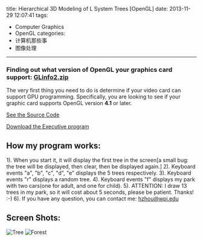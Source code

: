 title: Hierarchical 3D Modeling of L System Trees [OpenGL]
date: 2013-11-29 12:07:41
tags:
  - Computer Graphics
  - OpenGL
categories:
  - 计算机那些事
  - 图像处理
---

### Finding out what version of OpenGL your graphics card support: [GLinfo2.zip](/demo/ComputerGraphics/GLinfo2.zip)
The very first thing you need to do is determine if your video card can support GPU programming. Specifically, you are looking to see if your graphic card supports OpenGL version **4.1** or later.

[See the Source Code](https://github.com/zhouhao/CS543-Computer-Graphics-Course-Project/tree/master/HW3)

[Download the Executive program](/demo/ComputerGraphics/Hierarchical_3D_Modeling_of_L_System_Trees.zip)
<!-- more -->
## How my program works:
1). When you start it, it will display the first tree in the screen[a small bug: the tree will be displayed, then clear, then be displayed again.]
2). Keyboard events "a", "b", "c", "d", "e" displays the 5 trees respectively.
3). Keyboard events "r" displays a random tree.
4). Keyboard events "f" displays my park with two cars(one for adult, and one for child).
5). ATTENTION: I draw 13 trees in my park, so it will cost about 5 seconds, please be patient. Thanks! :-)
6). If you have any question, you can contact me: <a href="mailto:hzhou@wpi.edu">hzhou@wpi.edu</a>

## Screen Shots:
![Tree](/img/blog/OpenGL/hw3/1.PNG "Tree")
![Forest](/img/blog/OpenGL/hw3/2.PNG "Forest")
